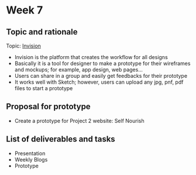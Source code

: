 
# Week 7
## Topic and rationale
 Topic: [Invision](https://www.invisionapp.com)
 - Invision is the platform that creates the workflow for all designs
 - Basically it is a tool for designer to make a prototype for their wireframes and mockups; for example, app design, web pages...
 - Users can share in a group and easily get feedbacks for their prototype
 - It works well with Sketch; however, users can upload any jpg, pnf, pdf files to start a prototype
 
## Proposal for prototype 
- Create a prototype for Project 2 website: Self Nourish

## List of deliverables and tasks 
- Presentation
- Weekly Blogs 
- Prototype
